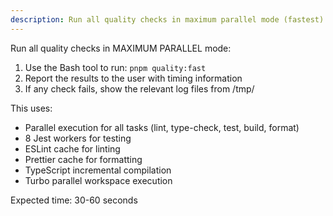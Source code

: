 ```yaml
---
description: Run all quality checks in maximum parallel mode (fastest)
---
```


Run all quality checks in MAXIMUM PARALLEL mode:

1. Use the Bash tool to run: `pnpm quality:fast`
2. Report the results to the user with timing information
3. If any check fails, show the relevant log files from /tmp/

This uses:

- Parallel execution for all tasks (lint, type-check, test, build, format)
- 8 Jest workers for testing
- ESLint cache for linting
- Prettier cache for formatting
- TypeScript incremental compilation
- Turbo parallel workspace execution

Expected time: 30-60 seconds
